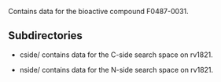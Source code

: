 Contains data for the bioactive compound F0487-0031.

## Subdirectories

- cside/ contains data for the C-side search space on rv1821.

- nside/ contains data for the N-side search space on rv1821.

